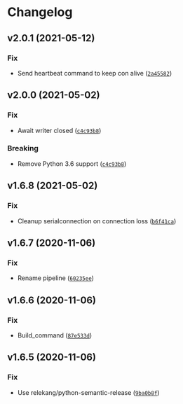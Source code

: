 # Changelog

<!--next-version-placeholder-->

## v2.0.1 (2021-05-12)
### Fix
* Send heartbeat command to keep con alive ([`2a45582`](https://github.com/eifinger/PyFoldingAtHomeControl/commit/2a4558200841f9ab5d556d823f6753a20cee2ff5))

## v2.0.0 (2021-05-02)
### Fix
* Await writer closed ([`c4c93b8`](https://github.com/eifinger/PyFoldingAtHomeControl/commit/c4c93b8e62f3c690cea7e67a3d2b5c2973b62b97))

### Breaking
* Remove Python 3.6 support  ([`c4c93b8`](https://github.com/eifinger/PyFoldingAtHomeControl/commit/c4c93b8e62f3c690cea7e67a3d2b5c2973b62b97))

## v1.6.8 (2021-05-02)
### Fix
* Cleanup serialconnection on connection loss ([`b6f41ca`](https://github.com/eifinger/PyFoldingAtHomeControl/commit/b6f41cae9c4a2d6a9ad1e0e92ffb89adf1a09e8a))

## v1.6.7 (2020-11-06)
### Fix
* Rename pipeline ([`60235ee`](https://github.com/eifinger/PyFoldingAtHomeControl/commit/60235ee8930315f5770ad319b9705dcded7199fd))

## v1.6.6 (2020-11-06)
### Fix
* Build_command ([`87e533d`](https://github.com/eifinger/PyFoldingAtHomeControl/commit/87e533d75fcef9c71cce876087fcb86a4c644297))

## v1.6.5 (2020-11-06)
### Fix
* Use relekang/python-semantic-release ([`9ba0b8f`](https://github.com/eifinger/PyFoldingAtHomeControl/commit/9ba0b8f86cdb06701ad80ebc96b0d328f427982b))
